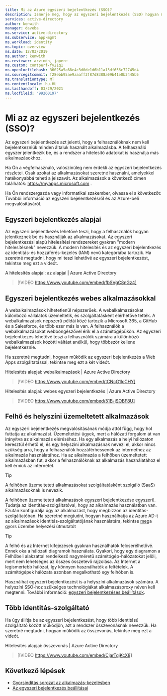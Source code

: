 ```yaml
---
title: Mi az Azure egyszeri bejelentkezés (SSO)?
description: Ismerje meg, hogy az egyszeri bejelentkezés (SSO) hogyan működik a Azure Active Directoryokkal. Egyszeri bejelentkezés használata, hogy a felhasználóknak ne kelljen megemlékezniük minden alkalmazás jelszavait. Használja az SSO-t is a fiókok felügyeletének egyszerűsítése érdekében.
services: active-directory
author: kenwith
manager: daveba
ms.service: active-directory
ms.subservice: app-mgmt
ms.workload: identity
ms.topic: overview
ms.date: 12/03/2019
ms.author: kenwith
ms.reviewer: arvindh, japere
ms.custom: contperf-fy21q1
ms.openlocfilehash: 36025a5a68e4c3d0de1d6b11a13df656c72745d4
ms.sourcegitcommit: f28ebb95ae9aaaff3f87d8388a09b41e0b3445b5
ms.translationtype: MT
ms.contentlocale: hu-HU
ms.lasthandoff: 03/29/2021
ms.locfileid: "99260197"
---
```

# <a name="what-is-single-sign-on-sso"></a>Mi az az egyszeri bejelentkezés (SSO)?

Az egyszeri bejelentkezés azt jelenti, hogy a felhasználóknak nem kell bejelentkezniük minden általuk használt alkalmazásba. A felhasználó egyszer jelentkezik be, és a rendszer a hitelesítő adatokat is használja más alkalmazásokhoz.

Ha Ön a végfelhasználó, valószínűleg nem érdekli az egyszeri bejelentkezés részletei. Csak azokat az alkalmazásokat szeretné használni, amelyekkel hatékonyabbá teheti a jelszavát. Az alkalmazások a következő címen találhatók: https://myapps.microsoft.com .
 
Ha Ön rendszergazda vagy informatikai szakember, olvassa el a következőt: További információ az egyszeri bejelentkezésről és az Azure-beli megvalósításáról.

## <a name="single-sign-on-basics"></a>Egyszeri bejelentkezés alapjai
Az egyszeri bejelentkezés lehetővé teszi, hogy a felhasználók hogyan jelentkeznek be és használják az alkalmazásokat. Az egyszeri bejelentkezési alapú hitelesítési rendszereket gyakran "modern hitelesítésnek" nevezzük. A modern hitelesítés és az egyszeri bejelentkezés az identitás-és hozzáférés-kezelés (IAM) nevű kategóriába tartozik. Ha szeretné megtudni, hogy mi teszi lehetővé az egyszeri bejelentkezést, tekintse meg ezt a videót.

A hitelesítés alapjai: az alapjai | Azure Active Directory

> [!VIDEO https://www.youtube.com/embed/fbSVgC8nGz4]

## <a name="single-sign-on-with-web-applications"></a>Egyszeri bejelentkezés webes alkalmazásokkal
A webalkalmazások hihetetlenül népszerűek. A webalkalmazásokat különböző vállalatok üzemeltetik, és szolgáltatásként elérhetővé tették. A webalkalmazások népszerű példái közé tartozik a Microsoft 365, a GitHub és a Salesforce, és több ezer más is van. A felhasználók a webalkalmazásokat webböngészővel érik el a számítógépükön. Az egyszeri bejelentkezés lehetővé teszi a felhasználók számára a különböző webalkalmazások közötti váltást anélkül, hogy többször kellene bejelentkeznie.

Ha szeretné megtudni, hogyan működik az egyszeri bejelentkezés a Web Apps szolgáltatással, tekintse meg ezt a két videót.

Hitelesítés alapjai: webalkalmazások | Azure Active Directory

> [!VIDEO https://www.youtube.com/embed/tCNcG1lcCHY]

Hitelesítés alapjai: webes egyszeri bejelentkezés | Azure Active Directory

> [!VIDEO https://www.youtube.com/embed/51B-jSOBF8U]

## <a name="cloud-versus-on-premises-hosted-apps"></a>Felhő és helyszíni üzemeltetett alkalmazások
Az egyszeri bejelentkezés megvalósításának módja attól függ, hogy hol futtatja az alkalmazást. Üzemeltetési ügyek, mert a hálózati forgalom át van irányítva az alkalmazás eléréséhez. Ha egy alkalmazás a helyi hálózaton keresztül érhető el, és egy helyszíni alkalmazásnak nevezi el, akkor nincs szükség arra, hogy a felhasználók hozzáférhessenek az internethez az alkalmazás használatához. Ha az alkalmazás a felhőben üzemeltetett alkalmazásban fut, akkor a felhasználóknak az alkalmazás használatához el kell érniük az internetet.

> [!TIP]
> A felhőben üzemeltetett alkalmazásokat szolgáltatásként szolgáló (SaaS) alkalmazásoknak is nevezik. 

A felhőben üzemeltetett alkalmazások egyszeri bejelentkezése egyszerű. Tudatja az identitás-szolgáltatóval, hogy az alkalmazás használatban van. Ezután konfigurálja úgy az alkalmazást, hogy megbízzon az identitás-szolgáltatóban. Ha szeretné megtudni, hogyan használhatja az Azure AD-t az alkalmazások identitás-szolgáltatójának használatára, tekintse [meg](add-application-portal.md)a gyors üzembe helyezési útmutatót

> [!TIP]
> A felhő és az Internet kifejezések gyakran használhatók felcserélhetővé. Ennek oka a hálózati diagramok használata. Gyakori, hogy egy diagramon a Felhőbeli alakzattal rendelkező nagyméretű számítógép-hálózatokat jelöli, mert nem lehetséges az összes összetevő rajzolása. Az Internet a legismertebb hálózat, így könnyen használhatók a feltételek. A számítógépek hálózata azonban megalkotható egy felhőben is.

Használhat egyszeri bejelentkezést is a helyszíni alkalmazások számára. A helyszíni SSO-hoz szükséges technológiákat alkalmazásproxy néven kell megtenni. További információ: [egyszeri bejelentkezéses beállítások](sso-options.md).

## <a name="multiple-identity-providers"></a>Több identitás-szolgáltató
Ha úgy állítja be az egyszeri bejelentkezést, hogy több identitású szolgáltató között működjön, azt a rendszer összevonásnak nevezzük. Ha szeretné megtudni, hogyan működik az összevonás, tekintse meg ezt a videót.

Hitelesítés alapjai: összevonás | Azure Active Directory

> [!VIDEO https://www.youtube.com/embed/CjarTgjKcX8]


## <a name="next-steps"></a>Következő lépések
* [Gyorsindítás sorozat az alkalmazás-kezelésben](view-applications-portal.md)
* [Az egyszeri bejelentkezés beállításai](sso-options.md)
